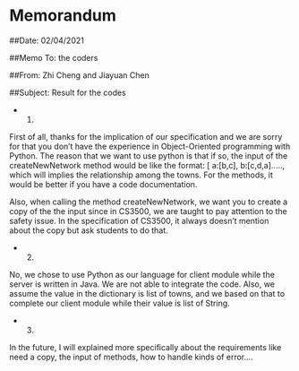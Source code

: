# Memorandum
##Date: 02/04/2021

##Memo To: the coders

##From: Zhi Cheng and Jiayuan Chen

##Subject: Result for the codes 

* 1.
First of all, thanks for the implication of our specification and we are sorry for that you don’t have the experience in Object-Oriented programming with Python. The reason that we want to use python is that if so, the input of the createNewNetwork method would be like the format: [ a:[b,c], b:[c,d,a]....., which will implies the relationship among the towns. For the methods, it would be better if you have a code documentation.

Also, when calling the method createNewNetwork, we want you to create a copy of the the input since in CS3500, we are taught to pay attention to the safety issue. In the specification of CS3500, it always doesn’t mention about the copy but ask students to do that. 

* 2.
No, we chose to use Python as our language for client module while the server is written in Java. We are not able to integrate the code. Also, we assume the value in the dictionary is list of towns, and we based on that to complete our client module while their value is list of String.

* 3.
In the future, I will explained more specifically about the requirements like need a copy, the input of methods, how to handle kinds of error....  
